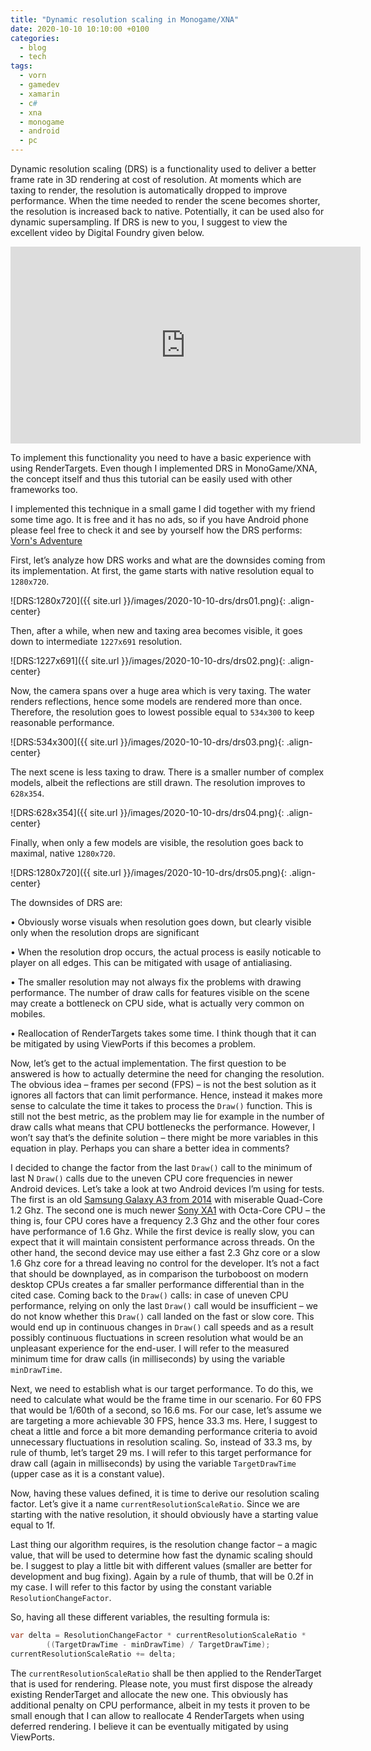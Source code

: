 ```yaml
---
title: "Dynamic resolution scaling in Monogame/XNA"
date: 2020-10-10 10:10:00 +0100
categories:
  - blog
  - tech
tags:
  - vorn
  - gamedev
  - xamarin
  - c#
  - xna
  - monogame
  - android
  - pc
---
```


Dynamic resolution scaling (DRS) is a functionality used to deliver a better frame rate in 3D rendering at cost of resolution. At moments which are taxing to render, the resolution is automatically dropped to improve performance. When the time needed to render the scene becomes shorter, the resolution is increased back to native. Potentially, it can be used also for dynamic supersampling. If DRS is new to you, I suggest to view the excellent video by Digital Foundry given below.

<iframe src="https://www.youtube.com/embed/180nuQJccTA" width="560" height="315" frameborder="0"> </iframe>

To implement this functionality you need to have a basic experience with using RenderTargets. Even though I implemented DRS in MonoGame/XNA, the concept itself and thus this tutorial can be easily used with other frameworks too.


I implemented this technique in a small game I did together with my friend some time ago. It is free and it has no ads, so if you have Android phone please feel free to check it and see by yourself how the DRS performs: [Vorn's Adventure](https://play.google.com/store/apps/details?id=com.konradzaba.VornsAdventure)

First, let’s analyze how DRS works and what are the downsides coming from its implementation.
At first, the game starts with native resolution equal to `1280x720`.

![DRS:1280x720]({{ site.url }}/images/2020-10-10-drs/drs01.png){: .align-center}

Then, after a while, when new and taxing area becomes visible, it goes down to intermediate `1227x691` resolution.

![DRS:1227x691]({{ site.url }}/images/2020-10-10-drs/drs02.png){: .align-center}

Now, the camera spans over a huge area which is very taxing. The water renders reflections, hence some models are rendered more than once. Therefore, the resolution goes to lowest possible equal to `534x300` to keep reasonable performance.

![DRS:534x300]({{ site.url }}/images/2020-10-10-drs/drs03.png){: .align-center}

The next scene is less taxing to draw. There is a smaller number of complex models, albeit the reflections are still drawn. The resolution improves to `628x354`.

![DRS:628x354]({{ site.url }}/images/2020-10-10-drs/drs04.png){: .align-center}

Finally, when only a few models are visible, the resolution goes back to maximal, native `1280x720`.

![DRS:1280x720]({{ site.url }}/images/2020-10-10-drs/drs05.png){: .align-center}

The downsides of DRS are:

•	Obviously worse visuals when resolution goes down, but clearly visible only when the resolution drops are significant

•	When the resolution drop occurs, the actual process is easily noticable to player on all edges. This can be mitigated with usage of antialiasing.

•	The smaller resolution may not always fix the problems with drawing performance. The number of draw calls for features visible on the scene may create a bottleneck on CPU side, what is actually very common on mobiles.

•	Reallocation of RenderTargets takes some time. I think though that it can be mitigated by using ViewPorts if this becomes a problem.

Now, let’s get to the actual implementation. The first question to be answered is how to actually determine the need for changing the resolution. The obvious idea – frames per second (FPS) – is not the best solution as it ignores all factors that can limit performance. Hence, instead it makes more sense to calculate the time it takes to process the `Draw()` function. This is still not the best metric, as the problem may lie for example in the number of draw calls what means that CPU bottlenecks the performance. However, I won’t say that’s the definite solution – there might be more variables in this equation in play. Perhaps you can share a better idea in comments? 

I decided to change the factor from the last `Draw()` call to the minimum of last N `Draw()` calls due to the uneven CPU core frequencies in newer Android devices. Let’s take a look at two Android devices I’m using for tests. The first is an old [Samsung Galaxy A3 from 2014](https://www.gsmarena.com/samsung_galaxy_a3-6762.php) with miserable Quad-Core 1.2 Ghz. The second one is much newer [Sony XA1](https://www.gsmarena.com/sony_xperia_xa1-8596.php#g3121) with Octa-Core CPU – the thing is, four CPU cores have a frequency 2.3 Ghz and the other four cores have performance of 1.6 Ghz. While the first device is really slow, you can expect that it will maintain consistent performance across threads. On the other hand, the second device may use either a fast 2.3 Ghz core or a slow 1.6 Ghz core for a thread leaving no control for the developer. It’s not a fact that should be downplayed, as in comparison the turboboost on modern desktop CPUs creates a far smaller performance differential than in the cited case. Coming back to the `Draw()` calls: in case of uneven CPU performance, relying on only the last `Draw()` call would be insufficient – we do not know whether this `Draw()` call landed on the fast or slow core. This would end up in continuous changes in `Draw()` call speeds and as a result possibly continuous fluctuations in screen resolution what would be an unpleasant experience for the end-user. I will refer to the measured minimum time for draw calls (in milliseconds) by using the variable `minDrawTime`.

Next, we need to establish what is our target performance. To do this, we need to calculate what would be the frame time in our scenario. For 60 FPS that would be 1/60th of a second, so 16.6 ms. For our case, let’s assume we are targeting a more achievable 30 FPS, hence 33.3 ms. Here, I suggest to cheat a little and force a bit more demanding performance criteria to avoid unnecessary fluctuations in resolution scaling. So, instead of 33.3 ms, by rule of thumb, let’s target 29 ms. I will refer to this target performance for draw call (again in milliseconds) by using the variable `TargetDrawTime` (upper case as it is a constant value).

Now, having these values defined, it is time to derive our resolution scaling factor. Let’s give it a name `currentResolutionScaleRatio`. Since we are starting with the native resolution, it should obviously have a starting value equal to 1f.

Last thing our algorithm requires, is the resolution change factor – a magic value, that will be used to determine how fast the dynamic scaling should be. I suggest to play a little bit with different values (smaller are better for development and bug fixing). Again by a rule of thumb, that will be 0.2f in my case. I will refer to this factor by using the constant variable `ResolutionChangeFactor`.

So, having all these different variables, the resulting formula is:

```c#
var delta = ResolutionChangeFactor * currentResolutionScaleRatio * 
		((TargetDrawTime - minDrawTime) / TargetDrawTime);
currentResolutionScaleRatio += delta;
```

The `currentResolutionScaleRatio` shall be then applied to the RenderTarget that is used for rendering. Please note, you must first dispose the already existing RenderTarget and allocate the new one. This obviously has additional penalty on CPU performance, albeit in my tests it proven to be small enough that I can allow to reallocate 4 RenderTargets when using deferred rendering. I believe it can be eventually mitigated by using ViewPorts.
